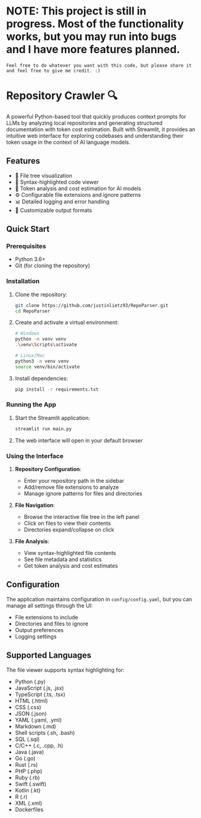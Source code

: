 # NOTE: This project is still in progress. Most of the functionality works, but you may run into bugs and I have more features planned.

```Feel free to do whatever you want with this code, but please share it and feel free to give me credit. :)```

# Repository Crawler 🔍

A powerful Python-based tool that quickly produces context prompts for LLMs by analyzing local repositories and generating structured documentation with token cost estimation. Built with Streamlit, it provides an intuitive web interface for exploring codebases and understanding their token usage in the context of AI language models.

## Features

- 📁 File tree visualization
- 📝 Syntax-highlighted code viewer
- 🔢 Token analysis and cost estimation for AI models
- ⚙️ Configurable file extensions and ignore patterns
- 📊 Detailed logging and error handling
- 💾 Customizable output formats

## Quick Start

### Prerequisites

- Python 3.6+
- Git (for cloning the repository)

### Installation

1. Clone the repository:
   ```bash
   git clone https://github.com/justinlietz93/RepoParser.git
   cd RepoParser
   ```

2. Create and activate a virtual environment:
   ```bash
   # Windows
   python -m venv venv
   .\venv\Scripts\activate

   # Linux/Mac
   python3 -m venv venv
   source venv/bin/activate
   ```

3. Install dependencies:
   ```bash
   pip install -r requirements.txt
   ```

### Running the App

1. Start the Streamlit application:
   ```bash
   streamlit run main.py
   ```

2. The web interface will open in your default browser

### Using the Interface

1. **Repository Configuration**:
   - Enter your repository path in the sidebar
   - Add/remove file extensions to analyze
   - Manage ignore patterns for files and directories

2. **File Navigation**:
   - Browse the interactive file tree in the left panel
   - Click on files to view their contents
   - Directories expand/collapse on click

3. **File Analysis**:
   - View syntax-highlighted file contents
   - See file metadata and statistics
   - Get token analysis and cost estimates

## Configuration

The application maintains configuration in `config/config.yaml`, but you can manage all settings through the UI:

- File extensions to include
- Directories and files to ignore
- Output preferences
- Logging settings

## Supported Languages

The file viewer supports syntax highlighting for:
- Python (.py)
- JavaScript (.js, .jsx)
- TypeScript (.ts, .tsx)
- HTML (.html)
- CSS (.css)
- JSON (.json)
- YAML (.yaml, .yml)
- Markdown (.md)
- Shell scripts (.sh, .bash)
- SQL (.sql)
- C/C++ (.c, .cpp, .h)
- Java (.java)
- Go (.go)
- Rust (.rs)
- PHP (.php)
- Ruby (.rb)
- Swift (.swift)
- Kotlin (.kt)
- R (.r)
- XML (.xml)
- Dockerfiles
